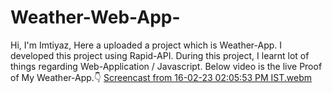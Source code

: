 # Weather-Web-App-
Hi,
I'm Imtiyaz,
Here a uploaded a project which is Weather-App. I developed this project using Rapid-API.
During this project, I learnt lot of things regarding Web-Application / Javascript.
Below video is the live Proof of My Weather-App.👇
[Screencast from 16-02-23 02:05:53 PM IST.webm](https://user-images.githubusercontent.com/121503426/219330822-6e37810f-bc64-41af-8fe4-2882823ab702.webm)
